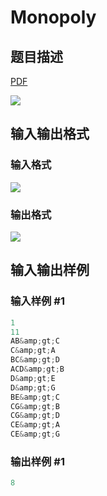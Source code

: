 # Monopoly

## 题目描述

[problemUrl]: https://uva.onlinejudge.org/index.php?option=com_onlinejudge&Itemid=8&category=10&page=show_problem&problem=816

[PDF](https://uva.onlinejudge.org/external/8/p875.pdf)

![](https://cdn.luogu.com.cn/upload/vjudge_pic/UVA875/947cf3d48a421ddffb229728ddb238703f49d2e4.png)

## 输入输出格式

### 输入格式

![](https://cdn.luogu.com.cn/upload/vjudge_pic/UVA875/709c4e137e2411d5c5bec14722726b04722bda04.png)

### 输出格式

![](https://cdn.luogu.com.cn/upload/vjudge_pic/UVA875/9ce7b63925ed4c90d4f404fa946cef5ec8eb4c68.png)

## 输入输出样例

### 输入样例 #1

```cpp
1
11
AB&amp;gt;C
C&amp;gt;A
BC&amp;gt;D
ACD&amp;gt;B
D&amp;gt;E
D&amp;gt;G
BE&amp;gt;C
CG&amp;gt;B
CG&amp;gt;D
CE&amp;gt;A
CE&amp;gt;G
```


### 输出样例 #1

```cpp
8
```


